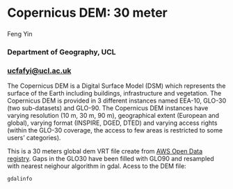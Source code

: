 # Copernicus DEM: 30 meter

 ###   
Feng Yin

### Department of Geography, UCL

### [ucfafyi@ucl.ac.uk](mailto:ucfafyi@ucl.ac.uk)

The Copernicus DEM is a Digital Surface Model (DSM) which represents the surface of the Earth including buildings, infrastructure and vegetation. The Copernicus DEM is provided in 3 different instances named EEA-10, GLO-30 (two sub-datasets) and GLO-90. The Copernicus DEM instances have varying resolution (10 m, 30 m, 90 m), geographical extent (European and global), varying format (INSPIRE, DGED, DTED) and varying access rights (within the GLO-30 coverage, the access to few areas is restricted to some users’ categories).

This is a 30 meters global dem VRT file create from [AWS Open Data registry](https://registry.opendata.aws/copernicus-dem/). Gaps in the GLO30 have been filled with GLO90 and resampled with nearest neighour algorithm in gdal.
Acess to the DEM file:
```
gdalinfo
```
